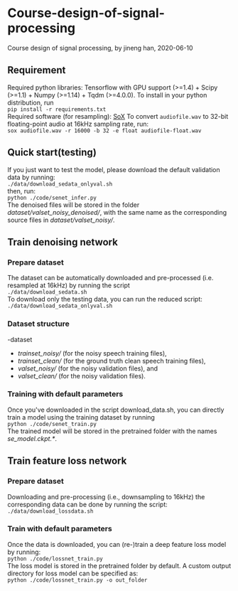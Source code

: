 # Course-design-of-signal-processing
Course design of signal processing, by jineng han, 2020-06-10

## Requirement
Required python libraries: Tensorflow with GPU support (>=1.4) + Scipy (>=1.1) + Numpy (>=1.14) + Tqdm (>=4.0.0). To install in your python distribution, run   
`pip install -r requirements.txt`   
Required software (for resampling): [SoX](http://sox.sourceforge.net/)
To convert `audiofile.wav` to 32-bit floating-point audio at 16kHz sampling rate, run:   
`sox audiofile.wav -r 16000 -b 32 -e float audiofile-float.wav`   

## Quick start(testing)
If you just want to test the model, please download the default validation data by running:   
`./data/download_sedata_onlyval.sh`   
then, run:   
`python ./code/senet_infer.py`   
The denoised files will be stored in the folder _dataset/valset_noisy\_denoised/_, with the same name as the corresponding source files in _dataset/valset_noisy/_.   

## Train denoising network
### Prepare dataset
The dataset can be automatically downloaded and pre-processed (i.e. resampled at 16kHz) by running the script   
`./data/download_sedata.sh`   
To download only the testing data, you can run the reduced script:   
`./data/download_sedata_onlyval.sh`   
### Dataset structure
-dataset
   - _trainset\_noisy/_ (for the noisy speech training files), 
   - _trainset\_clean/_ (for the ground truth clean speech training files), 
   - _valset\_noisy/_ (for the noisy validation files), and 
   - _valset\_clean/_ (for the noisy validation files).
### Training with default parameters
Once you've downloaded in the script download_data.sh, you can directly train a model using the training dataset by running   
`python ./code/senet_train.py`   
The trained model will be stored in the pretrained folder with the names _se\_model.ckpt.*_.

## Train feature loss network
### Prepare dataset
Downloading and pre-processing (i.e., downsampling to 16kHz) the corresponding data can be done by running the script:     `./data/download_lossdata.sh`   
### Train with default parameters
Once the data is downloaded, you can (re-)train a deep feature loss model by running:    
`python ./code/lossnet_train.py`   
The loss model is stored in the pretrained folder by default. A custom output directory for loss model can be specified as:    
`python ./code/lossnet_train.py -o out_folder`   


